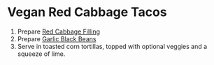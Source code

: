 Vegan Red Cabbage Tacos
===================================

1. Prepare [Red Cabbage Filling](/base_layers/red_cabbage.md)
2. Prepare [Garlic Black Beans](/base_layers/garlic_black_beans.md)
3. Serve in toasted corn tortillas, topped with optional veggies and a squeeze of lime.